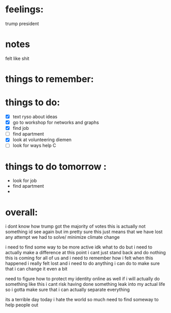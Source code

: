 # feelings:
trump president 

# notes
felt like shit 


# things to remember:

# things to do:
- [x] text ryso about ideas 
- [x] go to workshop for networks and graphs
- [x] find job
- [ ] find apartment
- [x] look at volunteering diemen
- [ ] look for ways help C
# things to do tomorrow :
- look for job
- find apartment
- 
# overall:
i dont know how trump got the majority of votes
this is actually not something id see again but im pretty sure this just means that we have lost any attempt we had to solve/ minimize climate change 

i need to find some way to be more active 
idk what to do but i need to actually make a difference at this point
i cant just stand back and do nothing this is coming for all of us and i need to remember how i felt when this happened
i really felt lost and i need to do anything i can do to make sure that i can change it even a bit

need to figure how to protect my identity online as well if i will actually do something like this 
i cant risk having done something leak into my actual life so i gotta make sure that i can actually separate everything

its a terrible day today
i hate the world so much
need to find someway to help people out 

